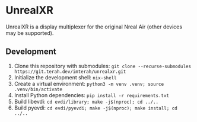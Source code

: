 # UnrealXR

UnrealXR is a display multiplexer for the original Nreal Air (other devices may be supported).

## Development

1. Clone this repository with submodules: `git clone --recurse-submodules https://git.terah.dev/imterah/unrealxr.git`
2. Initialize the development shell: `nix-shell`
3. Create a virtual environment: `python3 -m venv .venv; source .venv/bin/activate`
4. Install Python dependencies: `pip install -r requirements.txt`
4. Build libevdi: `cd evdi/library; make -j$(nproc); cd ../..`
5. Build pyevdi: `cd evdi/pyevdi; make -j$(nproc); make install; cd ../..`
